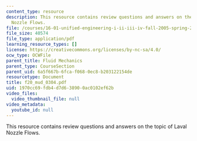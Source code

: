 ```yaml
---
content_type: resource
description: This resource contains review questions and answers on the topic of Laval
  Nozzle Flows.
file: /courses/16-01-unified-engineering-i-ii-iii-iv-fall-2005-spring-2006/1970cc69fdb4d7d638900ac0102ef62b_f20_mud_0304.pdf
file_size: 40574
file_type: application/pdf
learning_resource_types: []
license: https://creativecommons.org/licenses/by-nc-sa/4.0/
ocw_type: OCWFile
parent_title: Fluid Mechanics
parent_type: CourseSection
parent_uid: 6a5f667b-6fca-f068-0ec8-b203122154de
resourcetype: Document
title: f20_mud_0304.pdf
uid: 1970cc69-fdb4-d7d6-3890-0ac0102ef62b
video_files:
  video_thumbnail_file: null
video_metadata:
  youtube_id: null
---
```

This resource contains review questions and answers on the topic of Laval Nozzle Flows.